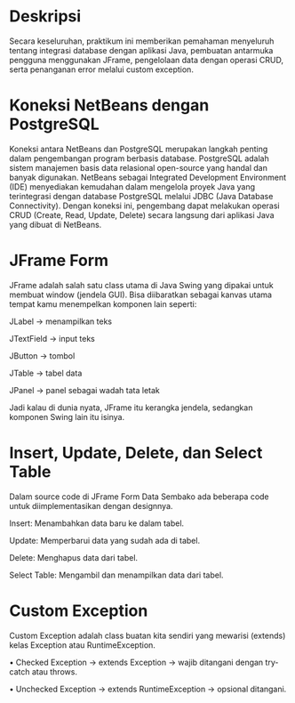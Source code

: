 # Deskripsi
Secara keseluruhan, praktikum ini memberikan pemahaman menyeluruh tentang integrasi database dengan aplikasi Java, pembuatan antarmuka pengguna menggunakan JFrame, pengelolaan data dengan operasi CRUD, serta penanganan error melalui custom exception.
# Koneksi NetBeans dengan PostgreSQL
Koneksi antara NetBeans dan PostgreSQL merupakan langkah penting dalam pengembangan program berbasis database. PostgreSQL adalah sistem manajemen basis data relasional open-source yang handal dan banyak digunakan. NetBeans sebagai Integrated Development Environment (IDE) menyediakan kemudahan dalam mengelola proyek Java yang terintegrasi dengan database PostgreSQL melalui JDBC (Java Database Connectivity). Dengan koneksi ini, pengembang dapat melakukan operasi CRUD (Create, Read, Update, Delete) secara langsung dari aplikasi Java yang dibuat di NetBeans.
# JFrame Form
JFrame adalah salah satu class utama di Java Swing yang dipakai untuk membuat window (jendela GUI).
Bisa diibaratkan sebagai kanvas utama tempat kamu menempelkan komponen lain seperti:

JLabel → menampilkan teks

JTextField → input teks

JButton → tombol

JTable → tabel data

JPanel → panel sebagai wadah tata letak

Jadi kalau di dunia nyata, JFrame itu kerangka jendela, sedangkan komponen Swing lain itu isinya.

# Insert, Update, Delete, dan Select Table
Dalam source code di JFrame Form Data Sembako ada beberapa code untuk diimplementasikan dengan designnya.

Insert: Menambahkan data baru ke dalam tabel.

Update: Memperbarui data yang sudah ada di tabel.

Delete: Menghapus data dari tabel.

Select Table: Mengambil dan menampilkan data dari tabel.

# Custom Exception 
Custom Exception adalah class buatan kita sendiri yang mewarisi (extends) kelas Exception atau RuntimeException.

•	Checked Exception → extends Exception → wajib ditangani dengan try-catch atau throws.

•	Unchecked Exception → extends RuntimeException → opsional ditangani.

